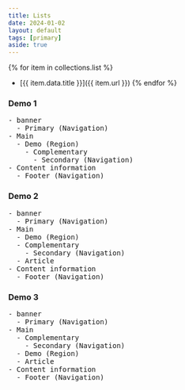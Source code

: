 ```yaml
---
title: Lists
date: 2024-01-02
layout: default
tags: [primary]
aside: true
---
```

{% for item in collections.list %}
- [{{ item.data.title }}]({{ item.url }})
{% endfor %}

### Demo 1
<pre>
- banner
  - Primary (Navigation)
- Main
  - Demo (Region)
    - Complementary
      - Secondary (Navigation)
- Content information
  - Footer (Navigation)
</pre>
### Demo 2
<pre>
- banner
  - Primary (Navigation)
- Main
  - Demo (Region)
  - Complementary
    - Secondary (Navigation)
  - Article
- Content information
  - Footer (Navigation)
</pre>
### Demo 3
<pre>
- banner
  - Primary (Navigation)
- Main
  - Complementary
    - Secondary (Navigation)
  - Demo (Region)
  - Article
- Content information
  - Footer (Navigation)
</pre>
